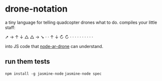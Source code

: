 drone-notation
==============

a tiny language for telling quadcopter drones what to do. compiles your little staff:

➚ → ↑ ↓ △ △ → ➘
· · ↑ ↓ ↻ ↻ · ·
· · · · · · · ·

into JS code that [node-ar-drone](https://github.com/felixge/node-ar-drone) can understand.


run them tests
-------

`npm install -g jasmine-node`
`jasmine-node spec`